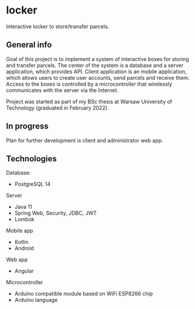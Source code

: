 # locker
Interactive locker to store/transfer parcels.

## General info
Goal of this project is to implement a system of interactive boxes for storing and transfer parcels. The center of the system is a database and a server application, which provides API. Client application is an mobile application, which allows users to create user accounts, send parcels and receive them. Access to the boxes is controlled by a microcontroller that wirelessly communicates with the server via the Internet.

Project was started as part of my BSc thesis at Warsaw University of Technology (graduated in February 2022).

## In progress
Plan for further development is client and administrator web app.

## Technologies
Database:
* PostgreSQL 14

Server
* Java 11
* Spring Web, Security, JDBC, JWT
* Lombok

Mobile app
* Kotlin
* Android

Web app
* Angular

Microcontroller
* Arduino compatible module based on WiFi ESP8266 chip
* Arduino language
